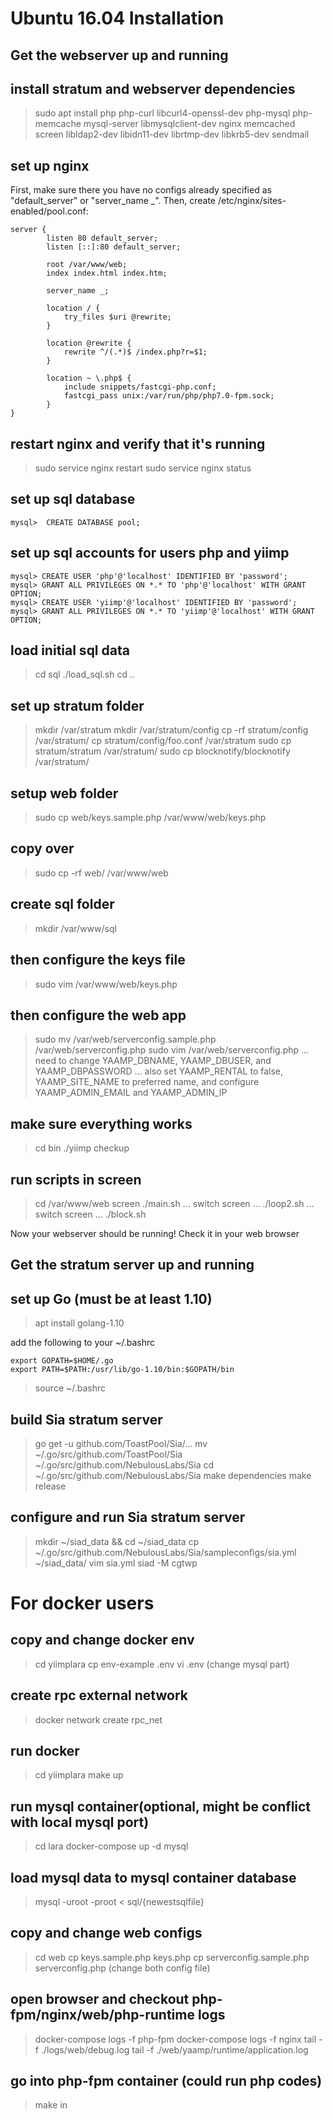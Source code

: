 # Ubuntu 16.04 Installation

## Get the webserver up and running

install stratum and webserver dependencies
---
> sudo apt install php php-curl libcurl4-openssl-dev php-mysql php-memcache mysql-server libmysqlclient-dev nginx memcached screen libldap2-dev libidn11-dev librtmp-dev libkrb5-dev sendmail

set up nginx
---
First, make sure there you have no configs already specified as "default_server" or "server_name _".
Then, create /etc/nginx/sites-enabled/pool.conf:

	server {
	        listen 80 default_server;
	        listen [::]:80 default_server;

	        root /var/www/web;
	        index index.html index.htm;

	        server_name _;

	        location / {
	            try_files $uri @rewrite;
	        }

	        location @rewrite {
	            rewrite ^/(.*)$ /index.php?r=$1;
	        }

	        location ~ \.php$ {
	            include snippets/fastcgi-php.conf;
	            fastcgi_pass unix:/var/run/php/php7.0-fpm.sock;
	        }
	}

restart nginx and verify that it's running
---
> sudo service nginx restart
> sudo service nginx status

set up sql database
---
	mysql>  CREATE DATABASE pool;

set up sql accounts for users php and yiimp
---
	mysql> CREATE USER 'php'@'localhost' IDENTIFIED BY 'password';
	mysql> GRANT ALL PRIVILEGES ON *.* TO 'php'@'localhost' WITH GRANT OPTION;
	mysql> CREATE USER 'yiimp'@'localhost' IDENTIFIED BY 'password';
	mysql> GRANT ALL PRIVILEGES ON *.* TO 'yiimp'@'localhost' WITH GRANT OPTION;

load initial sql data
---
> cd sql
> ./load_sql.sh
> cd ..

set up stratum folder
---
> mkdir /var/stratum
> mkdir /var/stratum/config
> cp -rf stratum/config /var/stratum/
> cp stratum/config/foo.conf /var/stratum
> sudo cp stratum/stratum /var/stratum/
> sudo cp blocknotify/blocknotify /var/stratum/

setup web folder
---
> sudo cp web/keys.sample.php /var/www/web/keys.php

copy over
---
> sudo cp -rf web/ /var/www/web

create sql folder
---
> mkdir /var/www/sql

then configure the keys file
---
> sudo vim /var/www/web/keys.php

then configure the web app
---
> sudo mv /var/web/serverconfig.sample.php /var/web/serverconfig.php
> sudo vim /var/web/serverconfig.php
> ... need to change YAAMP_DBNAME, YAAMP_DBUSER, and YAAMP_DBPASSWORD
> ... also set YAAMP_RENTAL to false, YAAMP_SITE_NAME to preferred name, and configure YAAMP_ADMIN_EMAIL and YAAMP_ADMIN_IP

make sure everything works
---
> cd bin
> ./yiimp checkup

run scripts in screen
---
> cd /var/www/web
> screen
> ./main.sh
> ... switch screen ...
> ./loop2.sh
> ... switch screen ...
> ./block.sh

Now your webserver should be running! Check it in your web browser

## Get the stratum server up and running

set up Go (must be at least 1.10)
---
> apt install golang-1.10

add the following to your ~/.bashrc

	export GOPATH=$HOME/.go
	export PATH=$PATH:/usr/lib/go-1.10/bin:$GOPATH/bin

> source ~/.bashrc

build Sia stratum server
---
> go get -u github.com/ToastPool/Sia/...
> mv ~/.go/src/github.com/ToastPool/Sia ~/.go/src/github.com/NebulousLabs/Sia
> cd ~/.go/src/github.com/NebulousLabs/Sia
> make dependencies
> make release

configure and run Sia stratum server
---
> mkdir ~/siad_data && cd ~/siad_data
> cp ~/.go/src/github.com/NebulousLabs/Sia/sampleconfigs/sia.yml ~/siad_data/
> vim sia.yml
> siad -M cgtwp

# For docker users

copy and change docker env
---
> cd yiimplara
> cp env-example .env
> vi .env (change mysql part)

create rpc external network
---
> docker network create rpc_net

run docker
---
> cd yiimplara
> make up

run mysql container(optional, might be conflict with local mysql port)
---
> cd lara
> docker-compose up -d mysql

load mysql data to mysql container database
---
> mysql -uroot -proot < sql/{newestsqlfile}

copy and change web configs
---
> cd web
> cp keys.sample.php keys.php
> cp serverconfig.sample.php serverconfig.php
> (change both config file)

open browser and checkout php-fpm/nginx/web/php-runtime logs
---
> docker-compose logs -f php-fpm
> docker-compose logs -f nginx
> tail -f ./logs/web/debug.log
> tail -f ./web/yaamp/runtime/application.log

go into php-fpm container (could run php codes)
---
> make in
